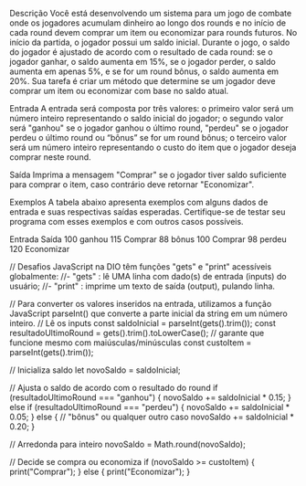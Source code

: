 Descrição
Você está desenvolvendo um sistema para um jogo de combate onde os jogadores acumulam dinheiro ao longo dos rounds e no início de cada round devem comprar um item ou economizar para rounds futuros. No início da partida, o jogador possui um saldo inicial. Durante o jogo, o saldo do jogador é ajustado de acordo com o resultado de cada round: se o jogador ganhar, o saldo aumenta em 15%, se o jogador perder, o saldo aumenta em apenas 5%, e se for um round bônus, o saldo aumenta em 20%. Sua tarefa é criar um método que determine se um jogador deve comprar um item ou economizar com base no saldo atual.

Entrada
A entrada será composta por três valores: o primeiro valor será um número inteiro representando o saldo inicial do jogador; o segundo valor será "ganhou" se o jogador ganhou o último round, "perdeu" se o jogador perdeu o último round ou “bônus” se for um round bônus; o terceiro valor será um número inteiro representando o custo do item que o jogador deseja comprar neste round.

Saída
Imprima a mensagem "Comprar" se o jogador tiver saldo suficiente para comprar o item, caso contrário deve retornar "Economizar".

Exemplos
A tabela abaixo apresenta exemplos com alguns dados de entrada e suas respectivas saídas esperadas. Certifique-se de testar seu programa com esses exemplos e com outros casos possíveis.

Entrada	Saída
100 
ganhou
115	Comprar
88
bônus
100	Comprar
98 
perdeu
120	Economizar






// Desafios JavaScript na DIO têm funções "gets" e "print" acessíveis globalmente:
//- "gets" : lê UMA linha com dado(s) de entrada (inputs) do usuário;
//- "print" : imprime um texto de saída (output), pulando linha.

// Para converter os valores inseridos na entrada, utilizamos a função JavaScript parseInt() que converte a parte inicial da string em um número inteiro.
// Lê os inputs
const saldoInicial = parseInt(gets().trim());
const resultadoUltimoRound = gets().trim().toLowerCase(); // garante que funcione mesmo com maiúsculas/minúsculas
const custoItem = parseInt(gets().trim());

// Inicializa saldo
let novoSaldo = saldoInicial;

// Ajusta o saldo de acordo com o resultado do round
if (resultadoUltimoRound === "ganhou") {
    novoSaldo += saldoInicial * 0.15;
} else if (resultadoUltimoRound === "perdeu") {
    novoSaldo += saldoInicial * 0.05;
} else { // "bônus" ou qualquer outro caso
    novoSaldo += saldoInicial * 0.20;
}

// Arredonda para inteiro
novoSaldo = Math.round(novoSaldo);

// Decide se compra ou economiza
if (novoSaldo >= custoItem) {
    print("Comprar");
} else {
    print("Economizar");
}